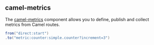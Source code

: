 ## camel-metrics

The [camel-metrics](http://camel.apache.org/metrics-component.html) component allows you to define, publish and collect metrics from Camel routes.

```java
from("direct:start")
.to("metric:counter:simple.counter?increment=3")
```
